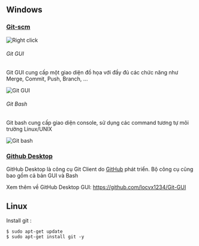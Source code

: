 ## Windows

### [Git-scm](https://git-scm.com/)

![Right click](https://image.prntscr.com/image/Ok_45lJKSHCs21Iu7NmNoQ.png)

###### Git GUI

Git GUI cung cấp một giao diện đồ họa với đầy đủ các chức năng như Merge, Commit, Push, Branch, ... 

![Git GUI](https://image.prntscr.com/image/2YDWAFcjQT6kttStBnWkQw.png)

###### Git Bash

Git bash cung cấp giao diện console, sử dụng các command tương tự môi trường Linux/UNIX

![Git bash](https://image.prntscr.com/image/hIZZPhQHRraORblgflJkMw.png)

### [Github Desktop](https://desktop.github.com/)

GitHub Desktop là công cụ Git Client do [GitHub](https://github.com) phát triển. Bộ công cụ cũng bao gồm cả bản GUI và Bash

Xem thêm về GitHub Desktop GUI: https://github.com/locvx1234/Git-GUI

## Linux 

Install git :

```
$ sudo apt-get update
$ sudo apt-get install git -y
```



